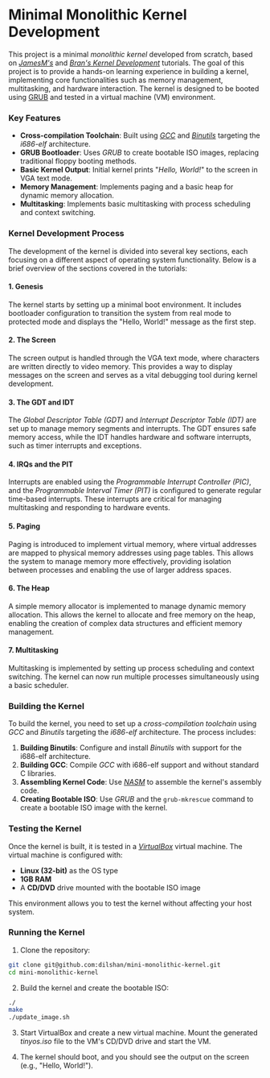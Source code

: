 
# Minimal Monolithic Kernel Development

This project is a minimal *monolithic kernel* developed from scratch, based on *[JamesM's](https://archive.is/dWJGu)* and *[Bran's Kernel Development](http://www.osdever.net/bkerndev/Docs/title.htm)* tutorials. The goal of this project is to provide a hands-on learning experience in building a kernel, implementing core functionalities such as memory management, multitasking, and hardware interaction. The kernel is designed to be booted using [GRUB](https://www.gnu.org/software/grub/) and tested in a virtual machine (VM) environment.

### Key Features

- **Cross-compilation Toolchain**: Built using *[GCC](https://gcc.gnu.org/)* and *[Binutils](https://www.gnu.org/software/binutils/)* targeting the *i686-elf* architecture.
- **GRUB Bootloader**: Uses *GRUB* to create bootable ISO images, replacing traditional floppy booting methods.
- **Basic Kernel Output**: Initial kernel prints "*Hello, World!*" to the screen in VGA text mode.
- **Memory Management**: Implements paging and a basic heap for dynamic memory allocation.
- **Multitasking**: Implements basic multitasking with process scheduling and context switching.

### Kernel Development Process

The development of the kernel is divided into several key sections, each focusing on a different aspect of operating system functionality. Below is a brief overview of the sections covered in the tutorials:

#### 1. Genesis
The kernel starts by setting up a minimal boot environment. It includes bootloader configuration to transition the system from real mode to protected mode and displays the "Hello, World!" message as the first step.

#### 2. The Screen
The screen output is handled through the VGA text mode, where characters are written directly to video memory. This provides a way to display messages on the screen and serves as a vital debugging tool during kernel development.

#### 3. The GDT and IDT
The *Global Descriptor Table (GDT)* and *Interrupt Descriptor Table (IDT)* are set up to manage memory segments and interrupts. The GDT ensures safe memory access, while the IDT handles hardware and software interrupts, such as timer interrupts and exceptions.

#### 4. IRQs and the PIT
Interrupts are enabled using the *Programmable Interrupt Controller (PIC)*, and the *Programmable Interval Timer (PIT)* is configured to generate regular time-based interrupts. These interrupts are critical for managing multitasking and responding to hardware events.

#### 5. Paging
Paging is introduced to implement virtual memory, where virtual addresses are mapped to physical memory addresses using page tables. This allows the system to manage memory more effectively, providing isolation between processes and enabling the use of larger address spaces.

#### 6. The Heap
A simple memory allocator is implemented to manage dynamic memory allocation. This allows the kernel to allocate and free memory on the heap, enabling the creation of complex data structures and efficient memory management.

#### 7. Multitasking
Multitasking is implemented by setting up process scheduling and context switching. The kernel can now run multiple processes simultaneously using a basic scheduler.

### Building the Kernel

To build the kernel, you need to set up a *cross-compilation toolchain* using *GCC* and *Binutils* targeting the *i686-elf* architecture. The process includes:

1. **Building Binutils**: Configure and install *Binutils* with support for the i686-elf architecture.
2. **Building GCC**: Compile *GCC* with i686-elf support and without standard C libraries.
3. **Assembling Kernel Code**: Use *[NASM](https://www.nasm.us/)* to assemble the kernel's assembly code.
4. **Creating Bootable ISO**: Use *GRUB* and the `grub-mkrescue` command to create a bootable ISO image with the kernel.

### Testing the Kernel

Once the kernel is built, it is tested in a *[VirtualBox](https://www.virtualbox.org/)* virtual machine. The virtual machine is configured with:

- **Linux (32-bit)** as the OS type
- **1GB RAM**
- A **CD/DVD** drive mounted with the bootable ISO image

This environment allows you to test the kernel without affecting your host system.

### Running the Kernel

1. Clone the repository:

```bash
git clone git@github.com:dilshan/mini-monolithic-kernel.git
cd mini-monolithic-kernel
```

2. Build the kernel and create the bootable ISO:

```bash
./
make
./update_image.sh

```

3. Start VirtualBox and create a new virtual machine. Mount the generated *tinyos.iso* file to the VM's CD/DVD drive and start the VM.

4. The kernel should boot, and you should see the output on the screen (e.g., "Hello, World!").